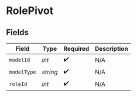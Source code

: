# RolePivot


## Fields

| Field              | Type               | Required           | Description        |
| ------------------ | ------------------ | ------------------ | ------------------ |
| `modelId`          | *int*              | :heavy_check_mark: | N/A                |
| `modelType`        | *string*           | :heavy_check_mark: | N/A                |
| `roleId`           | *int*              | :heavy_check_mark: | N/A                |